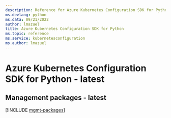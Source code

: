 ```yaml
---
description: Reference for Azure Kubernetes Configuration SDK for Python
ms.devlang: python
ms.data: 09/21/2022
author: lmazuel
title: Azure Kubernetes Configuration SDK for Python
ms.topic: reference
ms.service: kubernetesconfiguration
ms.author: lmazuel
---
```

# Azure Kubernetes Configuration SDK for Python - latest

## Management packages - latest
[!INCLUDE [mgmt-packages](kubernetes-configuration-mgmt-index.md)]